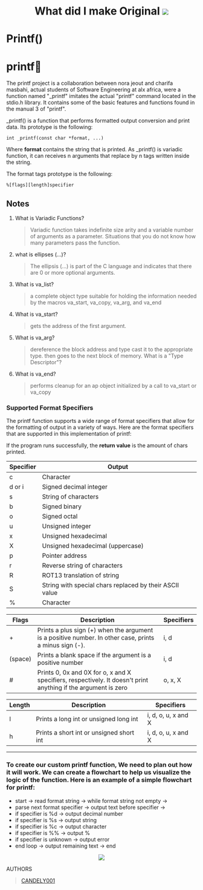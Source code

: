 <h1 align="center">

What did I make Original
![](https://www.meme-arsenal.com/memes/06d855dcb15b089e23c1bd7e18c6b7b6.jpg)

# Printf()

# printf:tada:

The printf project is a collaboration between nora jeout and charifa masbahi, actual students of Software Engineering at alx africa, were a function named "\_printf" imitates the actual "printf" command located in the stdio.h library. It contains some of the basic features and functions found in the manual 3 of "printf".

\_printf() is a function that performs formatted output conversion and print data. Its prototype is the following:

    int _printf(const char *format, ...)

Where **format** contains the string that is printed. As \_printf() is variadic function, it can receives n arguments that replace by n tags written inside the string.

The format tags prototype is the following:

    %[flags][length]specifier

## Notes

1. What is Variadic Functions?
   > Variadic function takes indefinite size arity and a variable number of arguments as a parameter. Situations that you do not know how many parameters pass the function.
2. what is ellipses (...)?
   > The ellipsis (...) is part of the C language and indicates that there are 0 or more optional arguments.
3. What is va_list?
   > a complete object type suitable for holding the information needed by the macros va_start, va_copy, va_arg, and va_end
4. What is va_start?
   > gets the address of the first argument.
5. What is va_arg?
   > dereference the block address and type cast it to the appropriate type. then goes to the next block of memory.
   > What is a "Type Descriptor"?
6. What is va_end?
   > performs cleanup for an ap object initialized by a call to va_start or va_copy

### Supported Format Specifiers

The printf function supports a wide range of format specifiers that allow for the formatting of output in a variety of ways. Here are the format specifiers that are supported in this implementation of printf:

If the program runs successfully, the **return value** is the amount of chars printed.

| Specifier | Output                                                  |
| --------- | ------------------------------------------------------- |
| c         | Character                                               |
| d or i    | Signed decimal integer                                  |
| s         | String of characters                                    |
| b         | Signed binary                                           |
| o         | Signed octal                                            |
| u         | Unsigned integer                                        |
| x         | Unsigned hexadecimal                                    |
| X         | Unsigned hexadecimal (uppercase)                        |
| p         | Pointer address                                         |
| r         | Reverse string of characters                            |
| R         | ROT13 translation of string                             |
| S         | String with special chars replaced by their ASCII value |
| %         | Character                                               |

| Flags   | Description                                                                                                    | Specifiers |
| ------- | -------------------------------------------------------------------------------------------------------------- | ---------- |
| +       | Prints a plus sign (+) when the argument is a positive number. In other case, prints a minus sign (-).         | i, d       |
| (space) | Prints a blank space if the argument is a positive number                                                      | i, d       |
| #       | Prints 0, 0x and 0X for o, x and X specifiers, respectively. It doesn't print anything if the argument is zero | o, x, X    |

| Length | Description                              | Specifiers          |
| ------ | ---------------------------------------- | ------------------- |
| l      | Prints a long int or unsigned long int   | i, d, o, u, x and X |
| h      | Prints a short int or unsigned short int | i, d, o, u, x and X |

---

### To create our custom printf function, We need to plan out how it will work. We can create a flowchart to help us visualize the logic of the function. Here is an example of a simple flowchart for printf:

- start -> read format string -> while format string not empty ->
- parse next format specifier -> output text before specifier ->
- if specifier is %d -> output decimal number
- if specifier is %s -> output string
- if specifier is %c -> output character
- if specifier is %% -> output %
- if specifier is unknown -> output error
- end loop -> output remaining text -> end
<p align="center">  
<img src ="https://www.alxafrica.com/wp-content/uploads/2023/01/path-1.svg">
</p>
AUTHORS

> [CANDELY001](https://github.com/CANDELY001)
